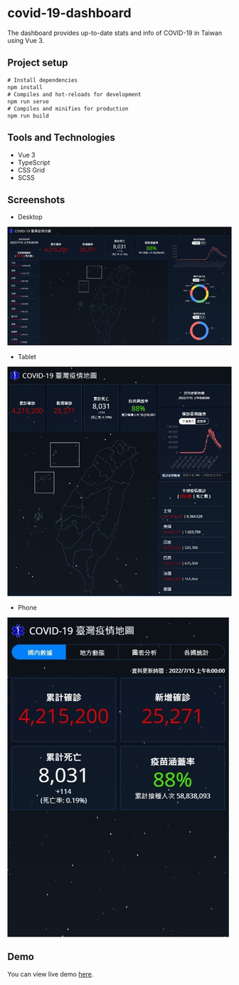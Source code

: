 # covid-19-dashboard
The dashboard provides up-to-date stats and info of COVID-19 in Taiwan using Vue 3.

## Project setup
```
# Install dependencies
npm install
# Compiles and hot-reloads for development
npm run serve
# Compiles and minifies for production
npm run build
```

## Tools and Technologies
* Vue 3
* TypeScript
* CSS Grid
* SCSS

## Screenshots
* Desktop

![alt text](/screenshots/screenshot-desktop.jpg)

* Tablet

![alt text](/screenshots/screenshot-tablet.jpg)

* Phone

![alt text](/screenshots/screenshot-phone.jpg)

## Demo
You can view live demo [here](https://kate-tang.github.io/covid-19-dashboard/#/).

